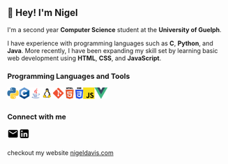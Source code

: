 ## 👋 Hey! I'm Nigel

I'm a second year **Computer Science** student at the **University of Guelph**.

I have experience with programming languages such as **C**, **Python**, and **Java**. More recently, I have been expanding my skill set by learning basic web development using **HTML**, **CSS**, and **JavaScript**.

### Programming Languages and Tools

<img align="left" alt="Python" height="26px" src="https://raw.githubusercontent.com/ngeldvis/ngeldvis/main/rsc/imgs/python.png">
<img align="left" alt="C (Programming Language)" height="26px" src="https://raw.githubusercontent.com/ngeldvis/ngeldvis/main/rsc/imgs/c.png">
<img align="left" alt="Java" height="26px" src="https://raw.githubusercontent.com/ngeldvis/ngeldvis/main/rsc/imgs/java.png">
<img align="left" alt="Linux" height="26px" src="https://raw.githubusercontent.com/ngeldvis/ngeldvis/main/rsc/imgs/linux.png">
<img align="left" alt="git" height="26px" src="https://raw.githubusercontent.com/ngeldvis/ngeldvis/main/rsc/imgs/git.png">
<img align="left" alt="HTML" height="26px" src="https://raw.githubusercontent.com/ngeldvis/ngeldvis/main/rsc/imgs/html.png">
<img align="left" alt="CSS" height="26px" src="https://raw.githubusercontent.com/ngeldvis/ngeldvis/main/rsc/imgs/css.svg">
<img align="left" alt="JavaScript" height="26px" src="https://raw.githubusercontent.com/ngeldvis/ngeldvis/main/rsc/imgs/javascript.png">
<img align="left" alt="Vue" height="26px" src="https://raw.githubusercontent.com/ngeldvis/ngeldvis/main/rsc/imgs/vue.png">

<br />
<br />

### Connect with me

[<img align="left" alt="Email" height="26px" src="https://raw.githubusercontent.com/ngeldvis/ngeldvis/169a9da38a95dfbab5a66990a9e2e0b8b70e407c/rsc/icons/email.svg">][email]
[<img align="left" alt="LinkedIn" height="26px" src="https://raw.githubusercontent.com/ngeldvis/ngeldvis/169a9da38a95dfbab5a66990a9e2e0b8b70e407c/rsc/icons/linkedin.svg">][linkedin]

<br />
<br />

checkout my website [nigeldavis.com][website]

[website]: https://www.nigeldavis.com
[linkedin]: https://www.linkedin.com/in/ngeldvis/
[email]: mailto:ngeldvis@gmail.com
